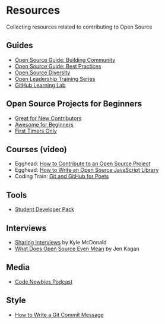 # Resources
Collecting resources related to contributing to Open Source

## Guides
* [Open Source Guide: Building Community](https://opensource.guide/building-community/)
* [Open Source Guide: Best Practices](https://opensource.guide/best-practices/)
* [Open Source Diversity](https://opensourcediversity.org/)
* [Open Leadership Training Series](https://mozilla.github.io/open-leadership-training-series/)
* [GitHub Learning Lab](https://lab.github.com/)

## Open Source Projects for Beginners
* [Great for New Contributors](https://github.com/showcases/great-for-new-contributors)
* [Awesome for Beginners](https://github.com/MunGell/awesome-for-beginners)
* [First Timers Only](https://www.firsttimersonly.com/)

## Courses (video)
* Egghead: [How to Contribute to an Open Source Project](https://egghead.io/courses/how-to-contribute-to-an-open-source-project-on-github)
* Egghead: [How to Write an Open Source JavaScript Library](https://egghead.io/courses/how-to-write-an-open-source-javascript-library)
* Coding Train: [Git and GitHub for Poets](https://www.youtube.com/playlist?list=PLRqwX-V7Uu6ZF9C0YMKuns9sLDzK6zoiV)

## Tools
* [Student Developer Pack](https://education.github.com/pack)

## Interviews
* [Sharing Interviews](https://github.com/kylemcdonald/SharingInterviews) by Kyle McDonald
* [What Does Open Source Even Mean](https://medium.com/@kenjagan/part-i-what-does-open-source-even-mean-4e2829dfd557) by Jen Kagan

## Media
* [Code Newbies Podcast](https://www.codenewbie.org/podcast)

## Style
* [How to Write a Git Commit Message](https://chris.beams.io/posts/git-commit/)
